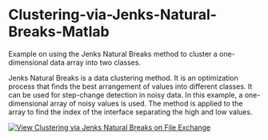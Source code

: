 # Clustering-via-Jenks-Natural-Breaks-Matlab
Example on using the Jenks Natural Breaks method to cluster a one-dimensional data array into two classes.

Jenks Natural Breaks is a data clustering method. It is an optimization process that finds the best arrangement of values into different classes. It can be used for step-change detection in noisy data. In this example, a one-dimensional array of noisy values is used. The method is applied to the array to find the index of the interface separating the high and low values.

[![View Clustering via Jenks Natural Breaks on File Exchange](https://www.mathworks.com/matlabcentral/images/matlab-file-exchange.svg)](https://www.mathworks.com/matlabcentral/fileexchange/72677-clustering-via-jenks-natural-breaks)

